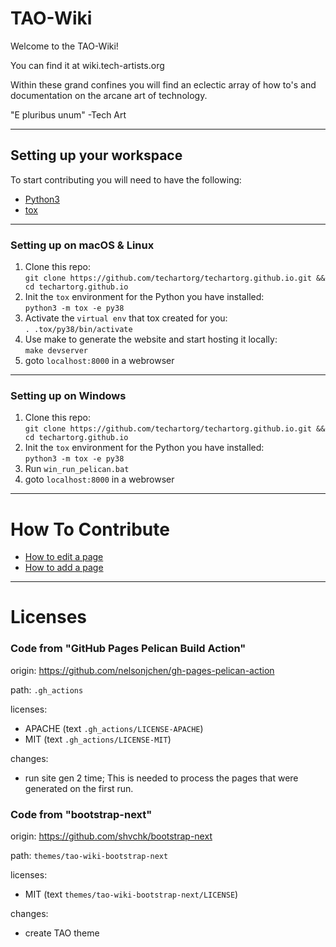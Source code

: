 # TAO-Wiki

Welcome to the TAO-Wiki!

You can find it at wiki.tech-artists.org

Within these grand confines you will find an eclectic array of how to's and documentation on the arcane art of technology.

"E pluribus unum"
-Tech Art

----

## Setting up your workspace

To start contributing you will need to have the following:
- [Python3](https://www.python.org/downloads/)
- [tox](https://pypi.org/project/tox/)

---

### Setting up on macOS & Linux
1. Clone this repo: \
`git clone https://github.com/techartorg/techartorg.github.io.git && cd techartorg.github.io`
2. Init the `tox` environment for the Python you have installed: \
`python3 -m tox -e py38`
3. Activate the `virtual env` that tox created for you: \
`. .tox/py38/bin/activate`
4. Use make to generate the website and start hosting it locally: \
`make devserver`
5. goto `localhost:8000` in a webrowser


---

### Setting up on Windows

1. Clone this repo: \
`git clone https://github.com/techartorg/techartorg.github.io.git && cd techartorg.github.io`
2. Init the `tox` environment for the Python you have installed: \
`python3 -m tox -e py38`
3. Run `win_run_pelican.bat`
4. goto `localhost:8000` in a webrowser


---

# How To Contribute

- [How to edit a page](https://techartorg.github.io/contribute/how_to_edit_page/)
- [How to add a page](https://techartorg.github.io/contribute/how_to_add_page/)

---

# Licenses

### Code from "GitHub Pages Pelican Build Action"
origin: https://github.com/nelsonjchen/gh-pages-pelican-action

path: `.gh_actions`

licenses:
- APACHE (text `.gh_actions/LICENSE-APACHE`)
- MIT (text `.gh_actions/LICENSE-MIT`)

changes:
- run site gen 2 time; This is needed to process the pages that were generated on the first run.

### Code from "bootstrap-next"
origin: https://github.com/shvchk/bootstrap-next

path: `themes/tao-wiki-bootstrap-next`

licenses:
- MIT (text `themes/tao-wiki-bootstrap-next/LICENSE`)

changes:
- create TAO theme
